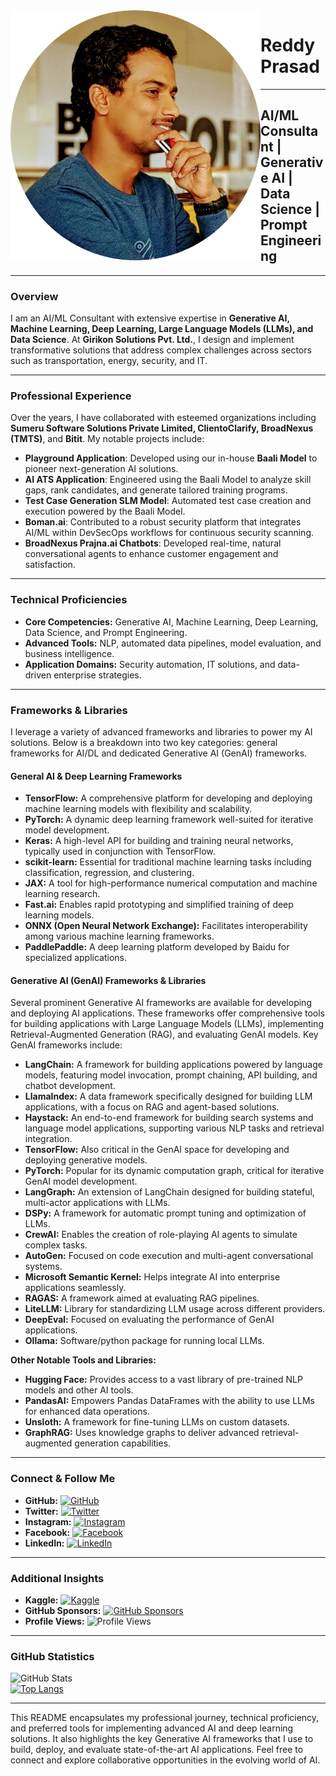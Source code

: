 <img src="https://github.com/reddyprasade/reddyprasade.github.io/blob/main/images/profile/img2.png" alt="Reddy Prasad" width="400" height="400" align="left">


# Reddy Prasad
---
## AI/ML Consultant | Generative AI | Data Science | Prompt Engineering

---
### Overview

I am an AI/ML Consultant with extensive expertise in **Generative AI, Machine Learning, Deep Learning, Large Language Models (LLMs), and Data Science**. At **Girikon Solutions Pvt. Ltd.**, I design and implement transformative solutions that address complex challenges across sectors such as transportation, energy, security, and IT.

---

### Professional Experience

Over the years, I have collaborated with esteemed organizations including **Sumeru Software Solutions Private Limited, ClientoClarify, BroadNexus (TMTS)**, and **Bitit**. My notable projects include:

- **Playground Application**: Developed using our in-house **Baali Model** to pioneer next-generation AI solutions.
- **AI ATS Application**: Engineered using the Baali Model to analyze skill gaps, rank candidates, and generate tailored training programs.
- **Test Case Generation SLM Model**: Automated test case creation and execution powered by the Baali Model.
- **Boman.ai**: Contributed to a robust security platform that integrates AI/ML within DevSecOps workflows for continuous security scanning.
- **BroadNexus Prajna.ai Chatbots**: Developed real-time, natural conversational agents to enhance customer engagement and satisfaction.

---

### Technical Proficiencies

- **Core Competencies:** Generative AI, Machine Learning, Deep Learning, Data Science, and Prompt Engineering.
- **Advanced Tools:** NLP, automated data pipelines, model evaluation, and business intelligence.
- **Application Domains:** Security automation, IT solutions, and data-driven enterprise strategies.

---

### Frameworks & Libraries

I leverage a variety of advanced frameworks and libraries to power my AI solutions. Below is a breakdown into two key categories: general frameworks for AI/DL and dedicated Generative AI (GenAI) frameworks.

#### General AI & Deep Learning Frameworks
- **TensorFlow:** A comprehensive platform for developing and deploying machine learning models with flexibility and scalability.
- **PyTorch:** A dynamic deep learning framework well-suited for iterative model development.
- **Keras:** A high-level API for building and training neural networks, typically used in conjunction with TensorFlow.
- **scikit-learn:** Essential for traditional machine learning tasks including classification, regression, and clustering.
- **JAX:** A tool for high-performance numerical computation and machine learning research.
- **Fast.ai:** Enables rapid prototyping and simplified training of deep learning models.
- **ONNX (Open Neural Network Exchange):** Facilitates interoperability among various machine learning frameworks.
- **PaddlePaddle:** A deep learning platform developed by Baidu for specialized applications.

#### Generative AI (GenAI) Frameworks & Libraries
Several prominent Generative AI frameworks are available for developing and deploying AI applications. These frameworks offer comprehensive tools for building applications with Large Language Models (LLMs), implementing Retrieval-Augmented Generation (RAG), and evaluating GenAI models. Key GenAI frameworks include:

- **LangChain:** A framework for building applications powered by language models, featuring model invocation, prompt chaining, API building, and chatbot development.
- **LlamaIndex:** A data framework specifically designed for building LLM applications, with a focus on RAG and agent-based solutions.
- **Haystack:** An end-to-end framework for building search systems and language model applications, supporting various NLP tasks and retrieval integration.
- **TensorFlow:** Also critical in the GenAI space for developing and deploying generative models.
- **PyTorch:** Popular for its dynamic computation graph, critical for iterative GenAI model development.
- **LangGraph:** An extension of LangChain designed for building stateful, multi-actor applications with LLMs.
- **DSPy:** A framework for automatic prompt tuning and optimization of LLMs.
- **CrewAI:** Enables the creation of role-playing AI agents to simulate complex tasks.
- **AutoGen:** Focused on code execution and multi-agent conversational systems.
- **Microsoft Semantic Kernel:** Helps integrate AI into enterprise applications seamlessly.
- **RAGAS:** A framework aimed at evaluating RAG pipelines.
- **LiteLLM:** Library for standardizing LLM usage across different providers.
- **DeepEval:** Focused on evaluating the performance of GenAI applications.
- **Ollama:** Software/python package for running local LLMs.

**Other Notable Tools and Libraries:**
- **Hugging Face:** Provides access to a vast library of pre-trained NLP models and other AI tools.
- **PandasAI:** Empowers Pandas DataFrames with the ability to use LLMs for enhanced data operations.
- **Unsloth:** A framework for fine-tuning LLMs on custom datasets.
- **GraphRAG:** Uses knowledge graphs to deliver advanced retrieval-augmented generation capabilities.

---

### Connect & Follow Me

- **GitHub:** [![GitHub](https://img.shields.io/github/followers/reddyprasade.svg?label=GitHub&style=social)](https://github.com/reddyprasade)  
- **Twitter:** [![Twitter](https://img.shields.io/twitter/follow/ReddyPrasade?label=Twitter&style=social)](https://twitter.com/ReddyPrasade)  
- **Instagram:** [![Instagram](https://img.shields.io/badge/-reddy-blue?style=social&logo=Instagram&)](https://www.instagram.com/reddyprasad_e)  
- **Facebook:** [![Facebook](https://img.shields.io/badge/-Reddy-blue?style=social&logo=Facebook&)](https://www.facebook.com/reddyprasade)  
- **LinkedIn:** [![LinkedIn](https://in.linkedin.com/in/reddy-prasad-e-03b12656?trk=profile-badge)](https://in.linkedin.com/in/reddy-prasad-e-03b12656?trk=profile-badge)

---

### Additional Insights

- **Kaggle:** [![Kaggle](https://img.shields.io/badge/@reddyprasade-blue?style=social&logo=Kaggle)](https://www.kaggle.com/reddyprasade)  
- **GitHub Sponsors:** [![GitHub Sponsors](https://img.shields.io/badge/GitHub_Sponsors--_.svg?style=social&logo=github&logoColor=orange)](https://github.com/sponsors/reddyprasade)  
- **Profile Views:** ![Profile Views](https://komarev.com/ghpvc/?username=reddyprasade&style=flat-square&color=EA4AAA)

---

### GitHub Statistics

![GitHub Stats](https://github-readme-stats.vercel.app/api?username=reddyprasade&theme=cobalt&show_icons=true&count_private=true)  
[![Top Langs](https://github-readme-stats.vercel.app/api/top-langs/?username=reddyprasade)](https://github.com/reddyprasade/github-readme-stats)

---

This README encapsulates my professional journey, technical proficiency, and preferred tools for implementing advanced AI and deep learning solutions. It also highlights the key Generative AI frameworks that I use to build, deploy, and evaluate state-of-the-art AI applications. Feel free to connect and explore collaborative opportunities in the evolving world of AI.
